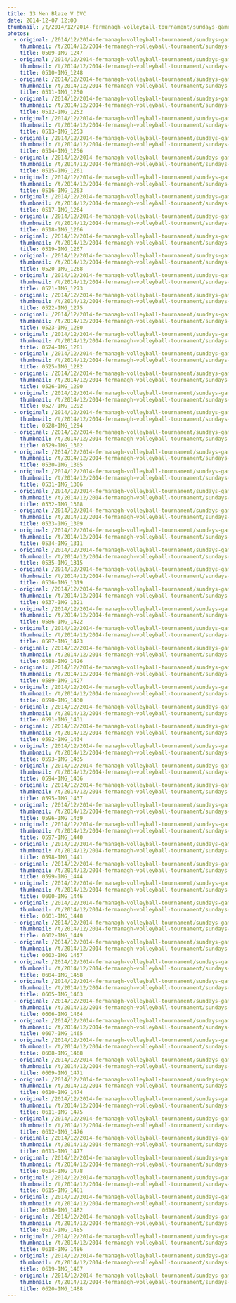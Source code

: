 ```yaml
---
title: 13 Men Blaze V DVC
date: 2014-12-07 12:00
thumbnail: /t/2014/12/2014-fermanagh-volleyball-tournament/sundays-games/13-men-blaze-v-dvc/0509-img_1247.jpg
photos:
  - original: /2014/12/2014-fermanagh-volleyball-tournament/sundays-games/13-men-blaze-v-dvc/0509-img_1247.jpg
    thumbnail: /t/2014/12/2014-fermanagh-volleyball-tournament/sundays-games/13-men-blaze-v-dvc/0509-img_1247.jpg
    title: 0509-IMG_1247
  - original: /2014/12/2014-fermanagh-volleyball-tournament/sundays-games/13-men-blaze-v-dvc/0510-img_1248.jpg
    thumbnail: /t/2014/12/2014-fermanagh-volleyball-tournament/sundays-games/13-men-blaze-v-dvc/0510-img_1248.jpg
    title: 0510-IMG_1248
  - original: /2014/12/2014-fermanagh-volleyball-tournament/sundays-games/13-men-blaze-v-dvc/0511-img_1250.jpg
    thumbnail: /t/2014/12/2014-fermanagh-volleyball-tournament/sundays-games/13-men-blaze-v-dvc/0511-img_1250.jpg
    title: 0511-IMG_1250
  - original: /2014/12/2014-fermanagh-volleyball-tournament/sundays-games/13-men-blaze-v-dvc/0512-img_1252.jpg
    thumbnail: /t/2014/12/2014-fermanagh-volleyball-tournament/sundays-games/13-men-blaze-v-dvc/0512-img_1252.jpg
    title: 0512-IMG_1252
  - original: /2014/12/2014-fermanagh-volleyball-tournament/sundays-games/13-men-blaze-v-dvc/0513-img_1253.jpg
    thumbnail: /t/2014/12/2014-fermanagh-volleyball-tournament/sundays-games/13-men-blaze-v-dvc/0513-img_1253.jpg
    title: 0513-IMG_1253
  - original: /2014/12/2014-fermanagh-volleyball-tournament/sundays-games/13-men-blaze-v-dvc/0514-img_1256.jpg
    thumbnail: /t/2014/12/2014-fermanagh-volleyball-tournament/sundays-games/13-men-blaze-v-dvc/0514-img_1256.jpg
    title: 0514-IMG_1256
  - original: /2014/12/2014-fermanagh-volleyball-tournament/sundays-games/13-men-blaze-v-dvc/0515-img_1261.jpg
    thumbnail: /t/2014/12/2014-fermanagh-volleyball-tournament/sundays-games/13-men-blaze-v-dvc/0515-img_1261.jpg
    title: 0515-IMG_1261
  - original: /2014/12/2014-fermanagh-volleyball-tournament/sundays-games/13-men-blaze-v-dvc/0516-img_1263.jpg
    thumbnail: /t/2014/12/2014-fermanagh-volleyball-tournament/sundays-games/13-men-blaze-v-dvc/0516-img_1263.jpg
    title: 0516-IMG_1263
  - original: /2014/12/2014-fermanagh-volleyball-tournament/sundays-games/13-men-blaze-v-dvc/0517-img_1264.jpg
    thumbnail: /t/2014/12/2014-fermanagh-volleyball-tournament/sundays-games/13-men-blaze-v-dvc/0517-img_1264.jpg
    title: 0517-IMG_1264
  - original: /2014/12/2014-fermanagh-volleyball-tournament/sundays-games/13-men-blaze-v-dvc/0518-img_1266.jpg
    thumbnail: /t/2014/12/2014-fermanagh-volleyball-tournament/sundays-games/13-men-blaze-v-dvc/0518-img_1266.jpg
    title: 0518-IMG_1266
  - original: /2014/12/2014-fermanagh-volleyball-tournament/sundays-games/13-men-blaze-v-dvc/0519-img_1267.jpg
    thumbnail: /t/2014/12/2014-fermanagh-volleyball-tournament/sundays-games/13-men-blaze-v-dvc/0519-img_1267.jpg
    title: 0519-IMG_1267
  - original: /2014/12/2014-fermanagh-volleyball-tournament/sundays-games/13-men-blaze-v-dvc/0520-img_1268.jpg
    thumbnail: /t/2014/12/2014-fermanagh-volleyball-tournament/sundays-games/13-men-blaze-v-dvc/0520-img_1268.jpg
    title: 0520-IMG_1268
  - original: /2014/12/2014-fermanagh-volleyball-tournament/sundays-games/13-men-blaze-v-dvc/0521-img_1273.jpg
    thumbnail: /t/2014/12/2014-fermanagh-volleyball-tournament/sundays-games/13-men-blaze-v-dvc/0521-img_1273.jpg
    title: 0521-IMG_1273
  - original: /2014/12/2014-fermanagh-volleyball-tournament/sundays-games/13-men-blaze-v-dvc/0522-img_1275.jpg
    thumbnail: /t/2014/12/2014-fermanagh-volleyball-tournament/sundays-games/13-men-blaze-v-dvc/0522-img_1275.jpg
    title: 0522-IMG_1275
  - original: /2014/12/2014-fermanagh-volleyball-tournament/sundays-games/13-men-blaze-v-dvc/0523-img_1280.jpg
    thumbnail: /t/2014/12/2014-fermanagh-volleyball-tournament/sundays-games/13-men-blaze-v-dvc/0523-img_1280.jpg
    title: 0523-IMG_1280
  - original: /2014/12/2014-fermanagh-volleyball-tournament/sundays-games/13-men-blaze-v-dvc/0524-img_1281.jpg
    thumbnail: /t/2014/12/2014-fermanagh-volleyball-tournament/sundays-games/13-men-blaze-v-dvc/0524-img_1281.jpg
    title: 0524-IMG_1281
  - original: /2014/12/2014-fermanagh-volleyball-tournament/sundays-games/13-men-blaze-v-dvc/0525-img_1282.jpg
    thumbnail: /t/2014/12/2014-fermanagh-volleyball-tournament/sundays-games/13-men-blaze-v-dvc/0525-img_1282.jpg
    title: 0525-IMG_1282
  - original: /2014/12/2014-fermanagh-volleyball-tournament/sundays-games/13-men-blaze-v-dvc/0526-img_1290.jpg
    thumbnail: /t/2014/12/2014-fermanagh-volleyball-tournament/sundays-games/13-men-blaze-v-dvc/0526-img_1290.jpg
    title: 0526-IMG_1290
  - original: /2014/12/2014-fermanagh-volleyball-tournament/sundays-games/13-men-blaze-v-dvc/0527-img_1292.jpg
    thumbnail: /t/2014/12/2014-fermanagh-volleyball-tournament/sundays-games/13-men-blaze-v-dvc/0527-img_1292.jpg
    title: 0527-IMG_1292
  - original: /2014/12/2014-fermanagh-volleyball-tournament/sundays-games/13-men-blaze-v-dvc/0528-img_1294.jpg
    thumbnail: /t/2014/12/2014-fermanagh-volleyball-tournament/sundays-games/13-men-blaze-v-dvc/0528-img_1294.jpg
    title: 0528-IMG_1294
  - original: /2014/12/2014-fermanagh-volleyball-tournament/sundays-games/13-men-blaze-v-dvc/0529-img_1302.jpg
    thumbnail: /t/2014/12/2014-fermanagh-volleyball-tournament/sundays-games/13-men-blaze-v-dvc/0529-img_1302.jpg
    title: 0529-IMG_1302
  - original: /2014/12/2014-fermanagh-volleyball-tournament/sundays-games/13-men-blaze-v-dvc/0530-img_1305.jpg
    thumbnail: /t/2014/12/2014-fermanagh-volleyball-tournament/sundays-games/13-men-blaze-v-dvc/0530-img_1305.jpg
    title: 0530-IMG_1305
  - original: /2014/12/2014-fermanagh-volleyball-tournament/sundays-games/13-men-blaze-v-dvc/0531-img_1306.jpg
    thumbnail: /t/2014/12/2014-fermanagh-volleyball-tournament/sundays-games/13-men-blaze-v-dvc/0531-img_1306.jpg
    title: 0531-IMG_1306
  - original: /2014/12/2014-fermanagh-volleyball-tournament/sundays-games/13-men-blaze-v-dvc/0532-img_1308.jpg
    thumbnail: /t/2014/12/2014-fermanagh-volleyball-tournament/sundays-games/13-men-blaze-v-dvc/0532-img_1308.jpg
    title: 0532-IMG_1308
  - original: /2014/12/2014-fermanagh-volleyball-tournament/sundays-games/13-men-blaze-v-dvc/0533-img_1309.jpg
    thumbnail: /t/2014/12/2014-fermanagh-volleyball-tournament/sundays-games/13-men-blaze-v-dvc/0533-img_1309.jpg
    title: 0533-IMG_1309
  - original: /2014/12/2014-fermanagh-volleyball-tournament/sundays-games/13-men-blaze-v-dvc/0534-img_1311.jpg
    thumbnail: /t/2014/12/2014-fermanagh-volleyball-tournament/sundays-games/13-men-blaze-v-dvc/0534-img_1311.jpg
    title: 0534-IMG_1311
  - original: /2014/12/2014-fermanagh-volleyball-tournament/sundays-games/13-men-blaze-v-dvc/0535-img_1315.jpg
    thumbnail: /t/2014/12/2014-fermanagh-volleyball-tournament/sundays-games/13-men-blaze-v-dvc/0535-img_1315.jpg
    title: 0535-IMG_1315
  - original: /2014/12/2014-fermanagh-volleyball-tournament/sundays-games/13-men-blaze-v-dvc/0536-img_1319.jpg
    thumbnail: /t/2014/12/2014-fermanagh-volleyball-tournament/sundays-games/13-men-blaze-v-dvc/0536-img_1319.jpg
    title: 0536-IMG_1319
  - original: /2014/12/2014-fermanagh-volleyball-tournament/sundays-games/13-men-blaze-v-dvc/0537-img_1321.jpg
    thumbnail: /t/2014/12/2014-fermanagh-volleyball-tournament/sundays-games/13-men-blaze-v-dvc/0537-img_1321.jpg
    title: 0537-IMG_1321
  - original: /2014/12/2014-fermanagh-volleyball-tournament/sundays-games/13-men-blaze-v-dvc/0586-img_1422.jpg
    thumbnail: /t/2014/12/2014-fermanagh-volleyball-tournament/sundays-games/13-men-blaze-v-dvc/0586-img_1422.jpg
    title: 0586-IMG_1422
  - original: /2014/12/2014-fermanagh-volleyball-tournament/sundays-games/13-men-blaze-v-dvc/0587-img_1423.jpg
    thumbnail: /t/2014/12/2014-fermanagh-volleyball-tournament/sundays-games/13-men-blaze-v-dvc/0587-img_1423.jpg
    title: 0587-IMG_1423
  - original: /2014/12/2014-fermanagh-volleyball-tournament/sundays-games/13-men-blaze-v-dvc/0588-img_1426.jpg
    thumbnail: /t/2014/12/2014-fermanagh-volleyball-tournament/sundays-games/13-men-blaze-v-dvc/0588-img_1426.jpg
    title: 0588-IMG_1426
  - original: /2014/12/2014-fermanagh-volleyball-tournament/sundays-games/13-men-blaze-v-dvc/0589-img_1427.jpg
    thumbnail: /t/2014/12/2014-fermanagh-volleyball-tournament/sundays-games/13-men-blaze-v-dvc/0589-img_1427.jpg
    title: 0589-IMG_1427
  - original: /2014/12/2014-fermanagh-volleyball-tournament/sundays-games/13-men-blaze-v-dvc/0590-img_1430.jpg
    thumbnail: /t/2014/12/2014-fermanagh-volleyball-tournament/sundays-games/13-men-blaze-v-dvc/0590-img_1430.jpg
    title: 0590-IMG_1430
  - original: /2014/12/2014-fermanagh-volleyball-tournament/sundays-games/13-men-blaze-v-dvc/0591-img_1431.jpg
    thumbnail: /t/2014/12/2014-fermanagh-volleyball-tournament/sundays-games/13-men-blaze-v-dvc/0591-img_1431.jpg
    title: 0591-IMG_1431
  - original: /2014/12/2014-fermanagh-volleyball-tournament/sundays-games/13-men-blaze-v-dvc/0592-img_1434.jpg
    thumbnail: /t/2014/12/2014-fermanagh-volleyball-tournament/sundays-games/13-men-blaze-v-dvc/0592-img_1434.jpg
    title: 0592-IMG_1434
  - original: /2014/12/2014-fermanagh-volleyball-tournament/sundays-games/13-men-blaze-v-dvc/0593-img_1435.jpg
    thumbnail: /t/2014/12/2014-fermanagh-volleyball-tournament/sundays-games/13-men-blaze-v-dvc/0593-img_1435.jpg
    title: 0593-IMG_1435
  - original: /2014/12/2014-fermanagh-volleyball-tournament/sundays-games/13-men-blaze-v-dvc/0594-img_1436.jpg
    thumbnail: /t/2014/12/2014-fermanagh-volleyball-tournament/sundays-games/13-men-blaze-v-dvc/0594-img_1436.jpg
    title: 0594-IMG_1436
  - original: /2014/12/2014-fermanagh-volleyball-tournament/sundays-games/13-men-blaze-v-dvc/0595-img_1437.jpg
    thumbnail: /t/2014/12/2014-fermanagh-volleyball-tournament/sundays-games/13-men-blaze-v-dvc/0595-img_1437.jpg
    title: 0595-IMG_1437
  - original: /2014/12/2014-fermanagh-volleyball-tournament/sundays-games/13-men-blaze-v-dvc/0596-img_1439.jpg
    thumbnail: /t/2014/12/2014-fermanagh-volleyball-tournament/sundays-games/13-men-blaze-v-dvc/0596-img_1439.jpg
    title: 0596-IMG_1439
  - original: /2014/12/2014-fermanagh-volleyball-tournament/sundays-games/13-men-blaze-v-dvc/0597-img_1440.jpg
    thumbnail: /t/2014/12/2014-fermanagh-volleyball-tournament/sundays-games/13-men-blaze-v-dvc/0597-img_1440.jpg
    title: 0597-IMG_1440
  - original: /2014/12/2014-fermanagh-volleyball-tournament/sundays-games/13-men-blaze-v-dvc/0598-img_1441.jpg
    thumbnail: /t/2014/12/2014-fermanagh-volleyball-tournament/sundays-games/13-men-blaze-v-dvc/0598-img_1441.jpg
    title: 0598-IMG_1441
  - original: /2014/12/2014-fermanagh-volleyball-tournament/sundays-games/13-men-blaze-v-dvc/0599-img_1444.jpg
    thumbnail: /t/2014/12/2014-fermanagh-volleyball-tournament/sundays-games/13-men-blaze-v-dvc/0599-img_1444.jpg
    title: 0599-IMG_1444
  - original: /2014/12/2014-fermanagh-volleyball-tournament/sundays-games/13-men-blaze-v-dvc/0600-img_1446.jpg
    thumbnail: /t/2014/12/2014-fermanagh-volleyball-tournament/sundays-games/13-men-blaze-v-dvc/0600-img_1446.jpg
    title: 0600-IMG_1446
  - original: /2014/12/2014-fermanagh-volleyball-tournament/sundays-games/13-men-blaze-v-dvc/0601-img_1448.jpg
    thumbnail: /t/2014/12/2014-fermanagh-volleyball-tournament/sundays-games/13-men-blaze-v-dvc/0601-img_1448.jpg
    title: 0601-IMG_1448
  - original: /2014/12/2014-fermanagh-volleyball-tournament/sundays-games/13-men-blaze-v-dvc/0602-img_1449.jpg
    thumbnail: /t/2014/12/2014-fermanagh-volleyball-tournament/sundays-games/13-men-blaze-v-dvc/0602-img_1449.jpg
    title: 0602-IMG_1449
  - original: /2014/12/2014-fermanagh-volleyball-tournament/sundays-games/13-men-blaze-v-dvc/0603-img_1457.jpg
    thumbnail: /t/2014/12/2014-fermanagh-volleyball-tournament/sundays-games/13-men-blaze-v-dvc/0603-img_1457.jpg
    title: 0603-IMG_1457
  - original: /2014/12/2014-fermanagh-volleyball-tournament/sundays-games/13-men-blaze-v-dvc/0604-img_1458.jpg
    thumbnail: /t/2014/12/2014-fermanagh-volleyball-tournament/sundays-games/13-men-blaze-v-dvc/0604-img_1458.jpg
    title: 0604-IMG_1458
  - original: /2014/12/2014-fermanagh-volleyball-tournament/sundays-games/13-men-blaze-v-dvc/0605-img_1463.jpg
    thumbnail: /t/2014/12/2014-fermanagh-volleyball-tournament/sundays-games/13-men-blaze-v-dvc/0605-img_1463.jpg
    title: 0605-IMG_1463
  - original: /2014/12/2014-fermanagh-volleyball-tournament/sundays-games/13-men-blaze-v-dvc/0606-img_1464.jpg
    thumbnail: /t/2014/12/2014-fermanagh-volleyball-tournament/sundays-games/13-men-blaze-v-dvc/0606-img_1464.jpg
    title: 0606-IMG_1464
  - original: /2014/12/2014-fermanagh-volleyball-tournament/sundays-games/13-men-blaze-v-dvc/0607-img_1465.jpg
    thumbnail: /t/2014/12/2014-fermanagh-volleyball-tournament/sundays-games/13-men-blaze-v-dvc/0607-img_1465.jpg
    title: 0607-IMG_1465
  - original: /2014/12/2014-fermanagh-volleyball-tournament/sundays-games/13-men-blaze-v-dvc/0608-img_1468.jpg
    thumbnail: /t/2014/12/2014-fermanagh-volleyball-tournament/sundays-games/13-men-blaze-v-dvc/0608-img_1468.jpg
    title: 0608-IMG_1468
  - original: /2014/12/2014-fermanagh-volleyball-tournament/sundays-games/13-men-blaze-v-dvc/0609-img_1471.jpg
    thumbnail: /t/2014/12/2014-fermanagh-volleyball-tournament/sundays-games/13-men-blaze-v-dvc/0609-img_1471.jpg
    title: 0609-IMG_1471
  - original: /2014/12/2014-fermanagh-volleyball-tournament/sundays-games/13-men-blaze-v-dvc/0610-img_1474.jpg
    thumbnail: /t/2014/12/2014-fermanagh-volleyball-tournament/sundays-games/13-men-blaze-v-dvc/0610-img_1474.jpg
    title: 0610-IMG_1474
  - original: /2014/12/2014-fermanagh-volleyball-tournament/sundays-games/13-men-blaze-v-dvc/0611-img_1475.jpg
    thumbnail: /t/2014/12/2014-fermanagh-volleyball-tournament/sundays-games/13-men-blaze-v-dvc/0611-img_1475.jpg
    title: 0611-IMG_1475
  - original: /2014/12/2014-fermanagh-volleyball-tournament/sundays-games/13-men-blaze-v-dvc/0612-img_1476.jpg
    thumbnail: /t/2014/12/2014-fermanagh-volleyball-tournament/sundays-games/13-men-blaze-v-dvc/0612-img_1476.jpg
    title: 0612-IMG_1476
  - original: /2014/12/2014-fermanagh-volleyball-tournament/sundays-games/13-men-blaze-v-dvc/0613-img_1477.jpg
    thumbnail: /t/2014/12/2014-fermanagh-volleyball-tournament/sundays-games/13-men-blaze-v-dvc/0613-img_1477.jpg
    title: 0613-IMG_1477
  - original: /2014/12/2014-fermanagh-volleyball-tournament/sundays-games/13-men-blaze-v-dvc/0614-img_1478.jpg
    thumbnail: /t/2014/12/2014-fermanagh-volleyball-tournament/sundays-games/13-men-blaze-v-dvc/0614-img_1478.jpg
    title: 0614-IMG_1478
  - original: /2014/12/2014-fermanagh-volleyball-tournament/sundays-games/13-men-blaze-v-dvc/0615-img_1481.jpg
    thumbnail: /t/2014/12/2014-fermanagh-volleyball-tournament/sundays-games/13-men-blaze-v-dvc/0615-img_1481.jpg
    title: 0615-IMG_1481
  - original: /2014/12/2014-fermanagh-volleyball-tournament/sundays-games/13-men-blaze-v-dvc/0616-img_1482.jpg
    thumbnail: /t/2014/12/2014-fermanagh-volleyball-tournament/sundays-games/13-men-blaze-v-dvc/0616-img_1482.jpg
    title: 0616-IMG_1482
  - original: /2014/12/2014-fermanagh-volleyball-tournament/sundays-games/13-men-blaze-v-dvc/0617-img_1485.jpg
    thumbnail: /t/2014/12/2014-fermanagh-volleyball-tournament/sundays-games/13-men-blaze-v-dvc/0617-img_1485.jpg
    title: 0617-IMG_1485
  - original: /2014/12/2014-fermanagh-volleyball-tournament/sundays-games/13-men-blaze-v-dvc/0618-img_1486.jpg
    thumbnail: /t/2014/12/2014-fermanagh-volleyball-tournament/sundays-games/13-men-blaze-v-dvc/0618-img_1486.jpg
    title: 0618-IMG_1486
  - original: /2014/12/2014-fermanagh-volleyball-tournament/sundays-games/13-men-blaze-v-dvc/0619-img_1487.jpg
    thumbnail: /t/2014/12/2014-fermanagh-volleyball-tournament/sundays-games/13-men-blaze-v-dvc/0619-img_1487.jpg
    title: 0619-IMG_1487
  - original: /2014/12/2014-fermanagh-volleyball-tournament/sundays-games/13-men-blaze-v-dvc/0620-img_1488.jpg
    thumbnail: /t/2014/12/2014-fermanagh-volleyball-tournament/sundays-games/13-men-blaze-v-dvc/0620-img_1488.jpg
    title: 0620-IMG_1488
---
```

